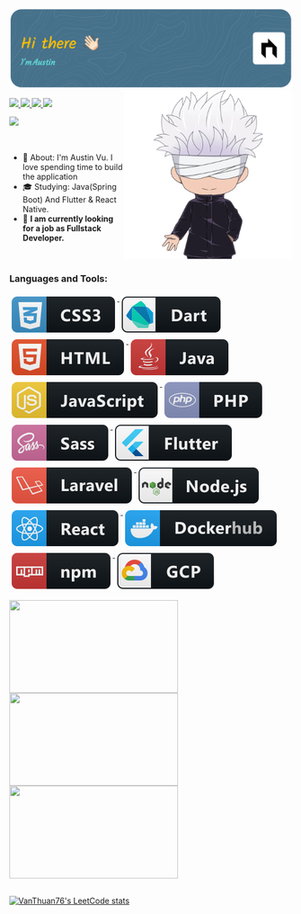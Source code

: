 ![Header](./github-header-image.png)
<img align="right" width="300px" src="./gonjo.png" />

<p align="left">
  <a href="mailto:thuanvuvan76@gmail.com">
    <img src="https://img.shields.io/badge/Gmail-D14836?style=for-the-badge&logo=gmail&logoColor=white&link=mailto:thuanvuvan76@gmail.com" />
  </a>
  <a href="https://twitter.com/THUANVUVAN157">
    <img src="https://img.shields.io/badge/Twitter-1DA1F2?style=for-the-badge&logo=twitter&logoColor=white" />
  </a>
  <a href="https://leetcode.com/u/VanThuan76">
    <img src="https://img.shields.io/badge/-LeetCode-FFA116?style=for-the-badge&logo=LeetCode&logoColor=black" />
  </a>
  <a href="https://github.com/cuzinxyz/?tab=follow">
    <img src="https://img.shields.io/github/followers/VanThuan76?label=Follow&style=social" />
  </a>
</p>

![](https://komarev.com/ghpvc/?username=VanThuan76&label=Visitors+Count&color=blue)

<br>

- :rocket: About: I'm Austin Vu. I love spending time to build the application
- :mortar_board: Studying: Java(Spring Boot) And Flutter & React Native.
- :briefcase: <strong>I am currently looking for a job as Fullstack Developer.</strong>

<br>

<h3 align="left">Languages and Tools:</h3>

<p align="left">

  <a href="#">
    <img src="languages/css3.svg" alt="css3" style="vertical-align:top; margin:6px 4px">
  </a>  

  <a href="#">
    <img src="languages/dart_colour.svg" alt="dart_colour" style="vertical-align:top; margin:6px 4px">
  </a>  

  <a href="#">
    <img src="languages/html.svg" alt="html" style="vertical-align:top; margin:6px 4px">
  </a>  

  <a href="#">
    <img src="languages/java.svg" alt="java" style="vertical-align:top; margin:6px 4px">
  </a>  

  <a href="#">
    <img src="languages/js.svg" alt="js" style="vertical-align:top; margin:6px 4px">
  </a>  

  <a href="#">
    <img src="languages/php.svg" alt="php" style="vertical-align:top; margin:6px 4px">
  </a>  

  <a href="#">
    <img src="languages/sass.svg" alt="sass" style="vertical-align:top; margin:6px 4px">
  </a>  

 <a href="#">
    <img src="frameworks/flutter.svg" alt="flutter" style="vertical-align:top; margin:6px 4px">
  </a>  

   <a href="#">
    <img src="frameworks/laravel.svg" alt="laravel" style="vertical-align:top; margin:6px 4px">
  </a>  

 <a href="#">
    <img src="frameworks/nodejs.svg" alt="nodejs" style="vertical-align:top; margin:6px 4px">
  </a>  

   <a href="#">
    <img src="frameworks/react.svg" alt="react" style="vertical-align:top; margin:6px 4px">
  </a> 

   <a href="#">
    <img src="services/dockerhub.svg" alt="dockerhub" style="vertical-align:top; margin:6px 4px">
  </a> 
  
  <a href="#">
    <img src="services/npm.svg" alt="npm" style="vertical-align:top; margin:6px 4px">
  </a> 

  <a href="#">
    <img src="services/gcp.svg" alt="gcp" style="vertical-align:top; margin:6px 4px">
  </a> 

</p>

<div style='display:flex; flex-wrap: wrap; align-items:center; justify-content:start; gap: 10px, width:100%;'>
  <img 
    width="300"
    src="http://github-profile-summary-cards.vercel.app/api/cards/repos-per-language?username=vanthuan76&theme=solarized"
    height="165"
  />
  <img 
    width="300"
    src="http://github-profile-summary-cards.vercel.app/api/cards/most-commit-language?username=vanthuan76&theme=solarized"
    height="165"
  />
    <img
    width="300"
    height="165"
    src="https://github-readme-stats.vercel.app/api?username=VanThuan76&count_private=true&show_icons=true&custom_title=GitHub%20Status&hide=issues&hide_border=true"
  />
</div>
<br>

[![VanThuan76's LeetCode stats](https://leetcode-stats-six.vercel.app/?username=VanThuan76)](https://github.com/VanThuan76/leetcode-stats)
